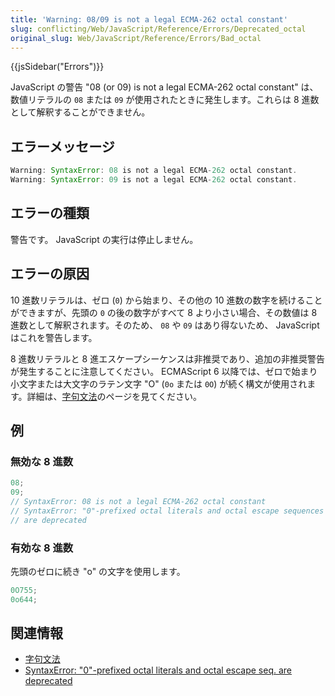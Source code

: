 ```yaml
---
title: 'Warning: 08/09 is not a legal ECMA-262 octal constant'
slug: conflicting/Web/JavaScript/Reference/Errors/Deprecated_octal
original_slug: Web/JavaScript/Reference/Errors/Bad_octal
---
```


{{jsSidebar("Errors")}}

JavaScript の警告 "08 (or 09) is not a legal ECMA-262 octal constant" は、数値リテラルの
`08` または `09` が使用されたときに発生します。これらは 8 進数として解釈することができません。

## エラーメッセージ

```js
Warning: SyntaxError: 08 is not a legal ECMA-262 octal constant.
Warning: SyntaxError: 09 is not a legal ECMA-262 octal constant.
```

## エラーの種類

警告です。 JavaScript の実行は停止しません。

## エラーの原因

10 進数リテラルは、ゼロ (`0`) から始まり、その他の 10 進数の数字を続けることができますが、先頭の `0` の後の数字がすべて 8 より小さい場合、その数値は 8 進数として解釈されます。そのため、 `08` や `09` はあり得ないため、 JavaScript はこれを警告します。

8 進数リテラルと 8 進エスケープシーケンスは非推奨であり、追加の非推奨警告が発生することに注意してください。 ECMAScript 6 以降では、ゼロで始まり小文字または大文字のラテン文字 "O" (`0o` または `0O`) が続く構文が使用されます。詳細は、[字句文法](/ja/docs/Web/JavaScript/Reference/Lexical_grammar#octal)のページを見てください。

## 例

### 無効な 8 進数

```js example-bad
08;
09;
// SyntaxError: 08 is not a legal ECMA-262 octal constant
// SyntaxError: "0"-prefixed octal literals and octal escape sequences
// are deprecated
```

### 有効な 8 進数

先頭のゼロに続き "o" の文字を使用します。

```js example-good
0O755;
0o644;
```

## 関連情報

- [字句文法](/ja/docs/Web/JavaScript/Reference/Lexical_grammar#octal)
- [SyntaxError: "0"-prefixed octal literals and octal escape seq. are deprecated](/ja/docs/Web/JavaScript/Reference/Errors/Deprecated_octal)
